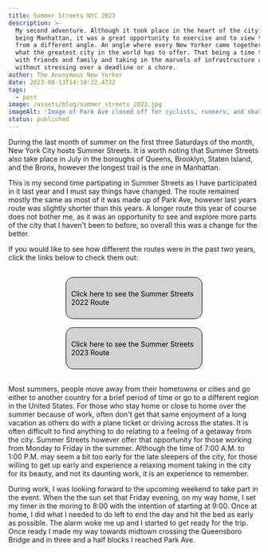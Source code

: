 ```yaml
---
title: Summer Streets NYC 2023
description: >-
  My second adventure. Although it took place in the heart of the city, that
  being Manhattan, it was a great opportunity to exercise and to view the city
  from a different angle. An angle where every New Yorker came together to enjoy
  what the greatest city in the world has to offer. That being a time to spend
  with friends and family and taking in the marvels of infrastructure and nature
  without stressing over a deadline or a chore.
author: The Anonymous New Yorker
date: 2023-08-13T14:10:22.472Z
tags:
  - post
image: /assets/blog/summer_streets_2023.jpg
imageAlt: 'Image of Park Ave closed off for cyclists, runners, and skaters'
status: published
---
```

During the last month of summer on the first three Saturdays of the month, New York City hosts Summer Streets. It is worth noting that Summer Streets also take place in July in the boroughs of Queens, Brooklyn, Staten Island, and the Bronx, however the longest trail is the one in Manhattan. 

This is my second time partipating in Summer Streets as I have participated in it last year and I must say things have changed. The route remained mostly the same as most of it was made up of Park Ave, however last years route was slightly shorter than this years. A longer route this year of course does not bother me, as it was an opportunity to see and explore more parts of the city that I haven't been to before, so overall this was a change for the better.

If you would like to see how different the routes were in the past two years, click the links below to check them out:

<br>

<div class="link"><p><a class="maps" href="/assets/blog/summer-streets-2022-map.jpg" target="_blank">Click here to see the Summer Streets 2022 Route</a></p></div>

<br>

<div class="link"><p><a class="maps" href="/assets/blog/summer-streets-2023-map.jpg" target="_blank">Click here to see the Summer Streets 2023 Route</a></p></div>

<br>

Most summers, people move away from their hometowns or cities and go either to another country for a brief period of time or go to a different region in the United States. For those who stay home or close to home over the summer because of work, often don't get that same enjoyment of a long vacation as others do with a plane ticket or driving across the states. It is often difficult to find anything to do relating to a feeling of a getaway from the city. Summer Streets however offer that opportunity for those working from Monday to Friday in the summer. Although the time of 7:00 A.M. to 1:00 P.M. may seem a bit too early for the late sleepers of the city, for those willing to get up early and experience a relaxing moment taking in the city for its beauty, and not its daunting work, it is an experience to remember. 

During work, I was looking forward to the upcoming weekend to take part in the event. When the the sun set that Friday evening, on my way home, I set my timer in the moring to 8:00 with the intention of starting at 9:00. Once at home, I did what I needed to do left to end the day and hit the bed as early as possible. The alarm woke me up and I started to get ready for the trip. Once ready I made my way towards midtown crossing the Queensboro Bridge and in three and a half blocks I reached Park Ave. 

<style>

.link {

    border: 1px solid black;

    border-radius: 15px;

    width: 50%;

    background: lightgray;

    margin: auto;

    padding: 10px;

\    max-width: 800px;

}

.maps {

    display: flex;

    justify-content: center;

    text-decoration: none;

    color: black;

}

media (max-width: 650px) {

\    .link {

\    width: 30%;

\    max-width: 800px;

\    }
}

</style>
